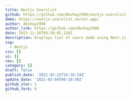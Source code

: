 ```yaml
---
title: Nextjs Userslist
github: https://github.com/Akshay2996/nextjs-userslist
demo: https://nextjs-userslist.vercel.app/
author: Akshay2996
author_link: https://github.com/Akshay2996
date: 2023-11-26T08:26:02.226Z
description: Displays list of users made using Next.js
ssg:
  - Nextjs
css: []
ui: []
cms: []
category: []
draft: false
publish_date: '2021-02-22T14:16:24Z'
update_date: '2021-03-04T08:10:50Z'
github_star: 1
github_fork: 0
---
```

